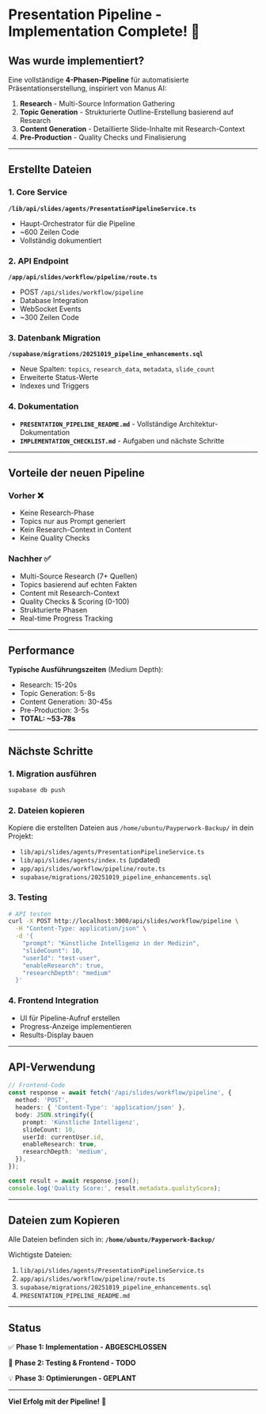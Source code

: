 # Presentation Pipeline - Implementation Complete! 🎉

## Was wurde implementiert?

Eine vollständige **4-Phasen-Pipeline** für automatisierte Präsentationserstellung, inspiriert von Manus AI:

1. **Research** - Multi-Source Information Gathering
2. **Topic Generation** - Strukturierte Outline-Erstellung basierend auf Research
3. **Content Generation** - Detaillierte Slide-Inhalte mit Research-Context
4. **Pre-Production** - Quality Checks und Finalisierung

---

## Erstellte Dateien

### 1. Core Service
**`/lib/api/slides/agents/PresentationPipelineService.ts`**
- Haupt-Orchestrator für die Pipeline
- ~600 Zeilen Code
- Vollständig dokumentiert

### 2. API Endpoint
**`/app/api/slides/workflow/pipeline/route.ts`**
- POST `/api/slides/workflow/pipeline`
- Database Integration
- WebSocket Events
- ~300 Zeilen Code

### 3. Datenbank Migration
**`/supabase/migrations/20251019_pipeline_enhancements.sql`**
- Neue Spalten: `topics`, `research_data`, `metadata`, `slide_count`
- Erweiterte Status-Werte
- Indexes und Triggers

### 4. Dokumentation
- **`PRESENTATION_PIPELINE_README.md`** - Vollständige Architektur-Dokumentation
- **`IMPLEMENTATION_CHECKLIST.md`** - Aufgaben und nächste Schritte

---

## Vorteile der neuen Pipeline

### Vorher ❌
- Keine Research-Phase
- Topics nur aus Prompt generiert
- Kein Research-Context in Content
- Keine Quality Checks

### Nachher ✅
- Multi-Source Research (7+ Quellen)
- Topics basierend auf echten Fakten
- Content mit Research-Context
- Quality Checks & Scoring (0-100)
- Strukturierte Phasen
- Real-time Progress Tracking

---

## Performance

**Typische Ausführungszeiten** (Medium Depth):
- Research: 15-20s
- Topic Generation: 5-8s
- Content Generation: 30-45s
- Pre-Production: 3-5s
- **TOTAL: ~53-78s**

---

## Nächste Schritte

### 1. Migration ausführen
```bash
supabase db push
```

### 2. Dateien kopieren
Kopiere die erstellten Dateien aus `/home/ubuntu/Payperwork-Backup/` in dein Projekt:
- `lib/api/slides/agents/PresentationPipelineService.ts`
- `lib/api/slides/agents/index.ts` (updated)
- `app/api/slides/workflow/pipeline/route.ts`
- `supabase/migrations/20251019_pipeline_enhancements.sql`

### 3. Testing
```bash
# API testen
curl -X POST http://localhost:3000/api/slides/workflow/pipeline \
  -H "Content-Type: application/json" \
  -d '{
    "prompt": "Künstliche Intelligenz in der Medizin",
    "slideCount": 10,
    "userId": "test-user",
    "enableResearch": true,
    "researchDepth": "medium"
  }'
```

### 4. Frontend Integration
- UI für Pipeline-Aufruf erstellen
- Progress-Anzeige implementieren
- Results-Display bauen

---

## API-Verwendung

```typescript
// Frontend-Code
const response = await fetch('/api/slides/workflow/pipeline', {
  method: 'POST',
  headers: { 'Content-Type': 'application/json' },
  body: JSON.stringify({
    prompt: 'Künstliche Intelligenz',
    slideCount: 10,
    userId: currentUser.id,
    enableResearch: true,
    researchDepth: 'medium',
  }),
});

const result = await response.json();
console.log('Quality Score:', result.metadata.qualityScore);
```

---

## Dateien zum Kopieren

Alle Dateien befinden sich in:
**`/home/ubuntu/Payperwork-Backup/`**

Wichtigste Dateien:
1. `lib/api/slides/agents/PresentationPipelineService.ts`
2. `app/api/slides/workflow/pipeline/route.ts`
3. `supabase/migrations/20251019_pipeline_enhancements.sql`
4. `PRESENTATION_PIPELINE_README.md`

---

## Status

✅ **Phase 1: Implementation - ABGESCHLOSSEN**

🚧 **Phase 2: Testing & Frontend - TODO**

💡 **Phase 3: Optimierungen - GEPLANT**

---

**Viel Erfolg mit der Pipeline!** 🚀

